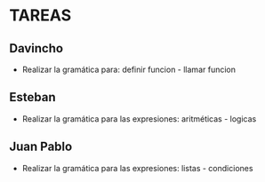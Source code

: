 # TAREAS

## Davincho

- Realizar la gramática para: definir funcion - llamar funcion

## Esteban

- Realizar la gramática para las expresiones: aritméticas - logicas

## Juan Pablo

- Realizar la gramática para las expresiones: listas - condiciones
